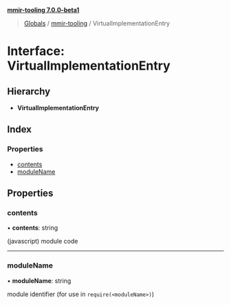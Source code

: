 **[mmir-tooling 7.0.0-beta1](../README.md)**

> [Globals](../README.md) / [mmir-tooling](../modules/mmir_tooling.md) / VirtualImplementationEntry

# Interface: VirtualImplementationEntry

## Hierarchy

* **VirtualImplementationEntry**

## Index

### Properties

* [contents](mmir_tooling.virtualimplementationentry.md#contents)
* [moduleName](mmir_tooling.virtualimplementationentry.md#modulename)

## Properties

### contents

•  **contents**: string

(javascript) module code

___

### moduleName

•  **moduleName**: string

module identifier (for use in `require(<moduleName>)`)
